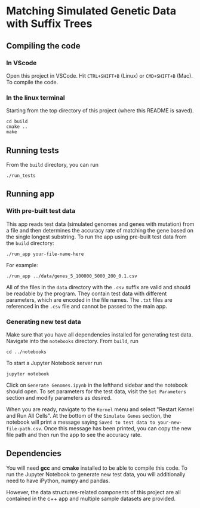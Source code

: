 # Matching Simulated Genetic Data with Suffix Trees

## Compiling the code
### In VScode
Open this project in VSCode.  Hit `CTRL+SHIFT+B` (Linux) or `CMD+SHIFT+B` (Mac). To compile the code.

### In the linux terminal
Starting from the top directory of this project (where this README is saved).
```
cd build
cmake ..
make
```

## Running tests
From the `build` directory, you can run
```
./run_tests
```

## Running app
### With pre-built test data
This app reads test data (simulated genomes and genes with mutation) from a file and then determines the accuracy rate of matching the gene based on the single longest substring.  To run the app using pre-built test data from the `build` directory:
```
./run_app your-file-name-here
```
For example:
```
./run_app ../data/genes_5_100000_5000_200_0.1.csv
```
All of the files in the `data` directory with the `.csv` suffix are valid and should be readable by the program.  They contain test data with different parameters, which are encoded in the file names.  The `.txt` files are referenced in the `.csv` file and cannot be passed to the main app.

### Generating new test data
Make sure that you have all dependencies installed for generating test data.   Navigate into the `notebooks` directory.  From `build`, run
```
cd ../notebooks
```
To start a Jupyter Notebook server run
```
jupyter notebook
```

Click on `Generate Genomes.ipynb` in the lefthand sidebar and the notebook should open.  To set parameters for the test data, visit the `Set Parameters` section and modify parameters as desired.

When you are ready, navigate to the `Kernel` menu and select "Restart Kernel and Run All Cells".  At the bottom of the `Simulate Genes` section, the notebook will print a message saying `Saved to test data to your-new-file-path.csv`.  Once this message has been printed, you can copy the new file path and then run the app to see the accuracy rate.

## Dependencies
You will need **gcc** and **cmake** installed to be able to compile this code.  To run the Jupyter Notebook to generate new test data, you will additionally need to have iPython, numpy and pandas.

However, the data structures-related components of this project are all contained in the c++ app and multiple sample datasets are provided.